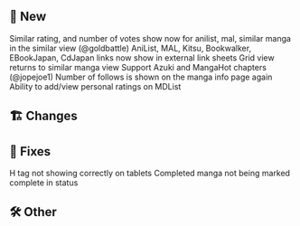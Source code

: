 ## 🥳 New
Similar rating, and number of votes show now for anilist, mal, similar manga in the similar view (@goldbattle)
AniList, MAL, Kitsu, Bookwalker, EBookJapan, CdJapan links now show in external link sheets
Grid view returns to similar manga view
Support Azuki and MangaHot chapters (@jopejoe1)
Number of follows is shown on the manga info page again
Ability to add/view personal ratings on MDList
## 🏗️ Changes
## 🐜 Fixes
H tag not showing correctly on tablets
Completed manga not being marked complete in status

## 🛠️ Other